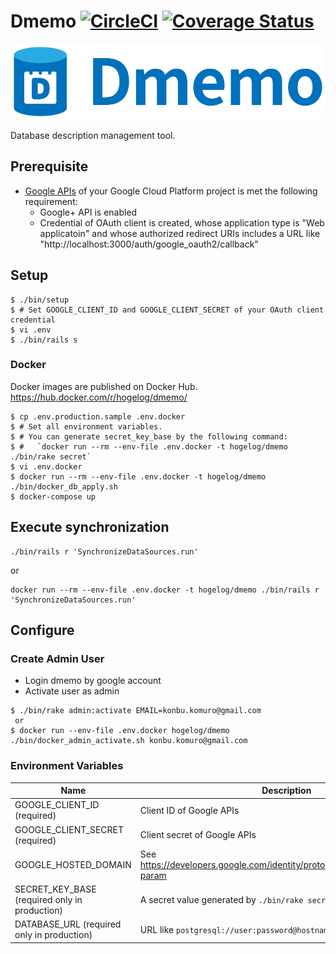 # Dmemo [![CircleCI](https://circleci.com/gh/hogelog/dmemo.svg?style=svg)](https://circleci.com/gh/hogelog/dmemo) [![Coverage Status](https://coveralls.io/repos/github/hogelog/dmemo/badge.svg?branch=master)](https://coveralls.io/github/hogelog/dmemo?branch=master)

![](app/assets/images/dmemo_logo_horizontal.png)

Database description management tool.


## Prerequisite
* [Google APIs](https://console.cloud.google.com/apis/) of your Google Cloud Platform project is met the following requirement:
    - Google+ API is enabled
    - Credential of OAuth client is created, whose application type is "Web applicatoin" and whose authorized redirect URIs includes a URL like "http://localhost:3000/auth/google_oauth2/callback"

## Setup
```
$ ./bin/setup
$ # Set GOOGLE_CLIENT_ID and GOOGLE_CLIENT_SECRET of your OAuth client credential
$ vi .env
$ ./bin/rails s
```

### Docker

Docker images are published on Docker Hub.
https://hub.docker.com/r/hogelog/dmemo/

```
$ cp .env.production.sample .env.docker
$ # Set all environment variables.
$ # You can generate secret_key_base by the following command:
$ #   `docker run --rm --env-file .env.docker -t hogelog/dmemo ./bin/rake secret`
$ vi .env.docker
$ docker run --rm --env-file .env.docker -t hogelog/dmemo ./bin/docker_db_apply.sh
$ docker-compose up
```

## Execute synchronization
```
./bin/rails r 'SynchronizeDataSources.run'
```

or

```
docker run --rm --env-file .env.docker -t hogelog/dmemo ./bin/rails r 'SynchronizeDataSources.run'
```


## Configure
### Create Admin User
- Login dmemo by google account
- Activate user as admin
```
$ ./bin/rake admin:activate EMAIL=konbu.komuro@gmail.com
 or
$ docker run --env-file .env.docker hogelog/dmemo ./bin/docker_admin_activate.sh konbu.komuro@gmail.com
```

### Environment Variables

Name | Description
------|-------------
GOOGLE_CLIENT_ID (required) | Client ID of Google APIs
GOOGLE_CLIENT_SECRET (required) | Client secret of Google APIs
GOOGLE_HOSTED_DOMAIN | See https://developers.google.com/identity/protocols/OpenIDConnect#hd-param
SECRET_KEY_BASE (required only in production) | A secret value generated by `./bin/rake secret`
DATABASE_URL (required only in production) | URL like `postgresql://user:password@hostname/dbname`
